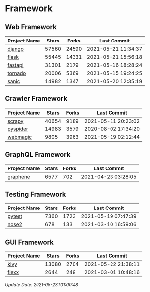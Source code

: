 # Framework

## Web Framework
| Project Name | Stars | Forks | Last Commit |
| ------------ | ----- | ----- | ----------- |
| [django](https://github.com/django/django) | 57560 | 24590 | 2021-05-21 11:34:37 |
| [flask](https://github.com/pallets/flask) | 55445 | 14331 | 2021-05-21 15:56:18 |
| [fastapi](https://github.com/tiangolo/fastapi) | 31301 | 2179 | 2021-05-16 18:28:24 |
| [tornado](https://github.com/tornadoweb/tornado) | 20006 | 5369 | 2021-05-15 19:24:25 |
| [sanic](https://github.com/sanic-org/sanic) | 14982 | 1347 | 2021-05-20 12:35:19 |

## Crawler Framework
| Project Name | Stars | Forks | Last Commit |
| ------------ | ----- | ----- | ----------- |
| [scrapy](https://github.com/scrapy/scrapy) | 40654 | 9189 | 2021-05-11 20:23:02 |
| [pyspider](https://github.com/binux/pyspider) | 14983 | 3579 | 2020-08-02 17:34:20 |
| [webmagic](https://github.com/code4craft/webmagic) | 9805 | 3963 | 2021-05-19 02:12:44 |

## GraphQL Framework
| Project Name | Stars | Forks | Last Commit |
| ------------ | ----- | ----- | ----------- |
| [graphene](https://github.com/graphql-python/graphene) | 6577 | 702 | 2021-04-23 03:28:05 |

## Testing Framework
| Project Name | Stars | Forks | Last Commit |
| ------------ | ----- | ----- | ----------- |
| [pytest](https://github.com/pytest-dev/pytest) | 7360 | 1723 | 2021-05-19 07:47:39 |
| [nose2](https://github.com/nose-devs/nose2) | 678 | 133 | 2021-03-10 16:59:06 |

## GUI Framework
| Project Name | Stars | Forks | Last Commit |
| ------------ | ----- | ----- | ----------- |
| [kivy](https://github.com/kivy/kivy) | 13080 | 2704 | 2021-05-22 21:38:11 |
| [flexx](https://github.com/flexxui/flexx) | 2644 | 249 | 2021-03-01 10:48:16 |

*Update Date: 2021-05-23T01:00:48*